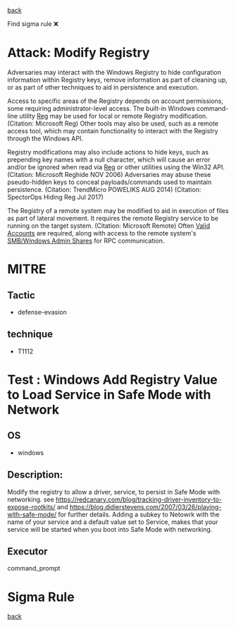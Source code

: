 
[back](../index.md)

Find sigma rule :x: 

# Attack: Modify Registry 

Adversaries may interact with the Windows Registry to hide configuration information within Registry keys, remove information as part of cleaning up, or as part of other techniques to aid in persistence and execution.

Access to specific areas of the Registry depends on account permissions, some requiring administrator-level access. The built-in Windows command-line utility [Reg](https://attack.mitre.org/software/S0075) may be used for local or remote Registry modification. (Citation: Microsoft Reg) Other tools may also be used, such as a remote access tool, which may contain functionality to interact with the Registry through the Windows API.

Registry modifications may also include actions to hide keys, such as prepending key names with a null character, which will cause an error and/or be ignored when read via [Reg](https://attack.mitre.org/software/S0075) or other utilities using the Win32 API. (Citation: Microsoft Reghide NOV 2006) Adversaries may abuse these pseudo-hidden keys to conceal payloads/commands used to maintain persistence. (Citation: TrendMicro POWELIKS AUG 2014) (Citation: SpectorOps Hiding Reg Jul 2017)

The Registry of a remote system may be modified to aid in execution of files as part of lateral movement. It requires the remote Registry service to be running on the target system. (Citation: Microsoft Remote) Often [Valid Accounts](https://attack.mitre.org/techniques/T1078) are required, along with access to the remote system's [SMB/Windows Admin Shares](https://attack.mitre.org/techniques/T1021/002) for RPC communication.

# MITRE
## Tactic
  - defense-evasion


## technique
  - T1112


# Test : Windows Add Registry Value to Load Service in Safe Mode with Network
## OS
  - windows


## Description:
Modify the registry to allow a driver, service, to persist in Safe Mode with networking.
see https://redcanary.com/blog/tracking-driver-inventory-to-expose-rootkits/ and https://blog.didierstevens.com/2007/03/26/playing-with-safe-mode/ for further details.
Adding a subkey to Netowrk with the name of your service and a default value set to Service, makes that your service will be started when you boot into Safe Mode with networking.


## Executor
command_prompt

# Sigma Rule


[back](../index.md)
